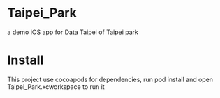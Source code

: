 # Taipei_Park
a demo iOS app for Data Taipei of Taipei park

# Install
This project use cocoapods for dependencies, run pod install and open Taipei_Park.xcworkspace to run it

